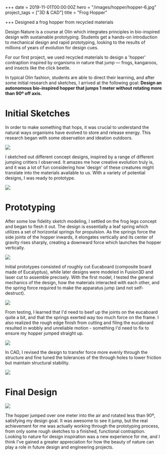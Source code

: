 +++
date = 2019-11-01T00:00:00Z
hero = "/images/hopper/hopper-6.jpg"
project_tags = ["3D & CAD"]
title = "Frog Hopper"

+++
Designed a frog hopper from recycled materials  

Design Nature is a course at Olin which integrates principles in bio-inspired design with sustainable prototyping. Students get a hands-on introduction to mechanical design and rapid prototyping, looking to the results of millions of years of evolution for design cues.

For our first project, we used recycled materials to design a 'hopper' contraption inspired by organisms in nature that jump — frogs, kangaroos, and insects like the click beetle.

In typical Olin fashion, students are able to direct their learning, and after some initial research and sketches, I arrived at the following goal: **Design an autonomous bio-inspired hopper that jumps 1 meter without rotating more than 90º off axis.**

# Initial Sketches

In order to make something that hops, it was crucial to understand the natural ways organisms have evolved to store and release energy. This research began with some observation and ideation outdoors.

![](/images/hopper-gh-1.jpg)

I sketched out different concept designs, inspired by a range of different jumping critters I observed. It amazes me how creative evolution truly is, and it was a lot of fun considering how 'design' of these creatures might translate into the materials available to us. With a variety of potential designs, I was ready to prototype.

![](/images/hopper-sketches.jpg)

# Prototyping

After some low fidelity sketch modeling, I settled on the frog legs concept and began to flesh it out. The design is essentially a leaf spring which utilizes a set of horizontal springs for propulsion. As the springs force the side joints of the hopper inwards, it elongates vertically and its center of gravity rises sharply, creating a downward force which launches the hopper vertically.

![](/images/hopper-10.jpg)

Initial prototypes consisted of roughly cut Eucaboard (composite board made of Eucalyptus), while later designs were modeled in Fusion3D and laser cut to assemble precisely. With the first model, I tested the general mechanics of the design, how the materials interacted with each other, and the spring force required to make the apparatus jump (and not self-destruct).

![](/images/hopper-proto2.jpg)

From testing, I learned that I'd need to beef up the joints on the eucaboard quite a bit, and that the springs exerted way too much force on the frame. I also realized the rough edge finish from cutting and filing the eucaboard resulted in wobbly and unreliable motion - something I'd need to fix to ensure my hopper jumped straight up.

![](/images/jk-hopper-final-cad.jpg)

In CAD, I revised the design to transfer force more evenly through the structure and fine tuned the tolerances of the through holes to lower friction but maintain structural stability.

![](/images/hopper-parts.jpg)

# Final Design

![](/images/hopper-views.jpg)

The hopper jumped over one meter into the air and rotated less than 90º, satisfying my design goal. It was awesome to see it jump, but the real achievement for me was actually working through the prototyping process, from only some rough sketches to a finished, functional contraption. Looking to nature for design inspiration was a new experience for me, and I think I've gained a greater appreciation for how the beauty of nature can play a role in future design and engineering projects.